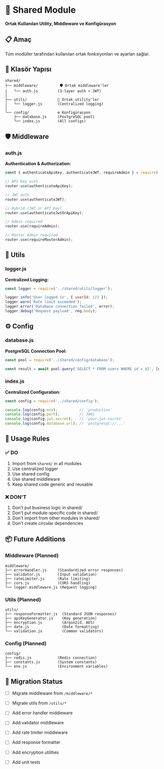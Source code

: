 # 🔧 Shared Module

**Ortak Kullanılan Utility, Middleware ve Konfigürasyon**

## 📋 Amaç

Tüm modüller tarafından kullanılan ortak fonksiyonları ve ayarları sağlar.

## 📁 Klasör Yapısı

```
shared/
├── middleware/          🛡️ Ortak middleware'ler
│   └── auth.js         (3-layer auth + JWT)
│
├── utils/              🔧 Ortak utility'ler
│   └── logger.js       (Centralized logging)
│
└── config/             ⚙️ Konfigürasyon
    ├── database.js     (PostgreSQL pool)
    └── index.js        (All configs)
```

## 🛡️ Middleware

### auth.js

**Authentication & Authorization:**

```javascript
const { authenticateApiKey, authenticateJWT, requireAdmin } = require('../shared/middleware/auth');

// API Key auth
router.use(authenticateApiKey);

// JWT auth
router.use(authenticateJWT);

// Hybrid (JWT or API Key)
router.use(authenticateJwtOrApiKey);

// Admin required
router.use(requireAdmin);

// Master Admin required
router.use(requireMasterAdmin);
```

## 🔧 Utils

### logger.js

**Centralized Logging:**

```javascript
const logger = require('../shared/utils/logger');

logger.info('User logged in', { userId: 123 });
logger.warn('Rate limit exceeded');
logger.error('Database connection failed', error);
logger.debug('Request payload', req.body);
```

## ⚙️ Config

### database.js

**PostgreSQL Connection Pool:**

```javascript
const pool = require('../shared/config/database');

const result = await pool.query('SELECT * FROM users WHERE id = $1', [userId]);
```

### index.js

**Centralized Configuration:**

```javascript
const config = require('../shared/config');

console.log(config.env);          // 'production'
console.log(config.port);         // 3001
console.log(config.jwt.secret);   // 'your-jwt-secret'
console.log(config.database.url); // 'postgresql://...'
```

## 🚀 Usage Rules

### ✅ DO

1. Import from `shared/` in all modules
2. Use centralized logger
3. Use shared config
4. Use shared middleware
5. Keep shared code generic and reusable

### ❌ DON'T

1. Don't put business logic in shared/
2. Don't put module-specific code in shared/
3. Don't import from other modules in shared/
4. Don't create circular dependencies

## 📦 Future Additions

### Middleware (Planned)

```
middleware/
├── errorHandler.js     (Standardized error responses)
├── validator.js        (Input validation)
├── rateLimiter.js      (Rate limiting)
├── cors.js             (CORS handling)
└── logger.middleware.js (Request logging)
```

### Utils (Planned)

```
utils/
├── responseFormatter.js  (Standard JSON responses)
├── apiKeyGenerator.js    (Key generation)
├── encryption.js         (Argon2id, AES)
├── date.js               (Date formatting)
└── validation.js         (Common validators)
```

### Config (Planned)

```
config/
├── redis.js            (Redis connection)
├── constants.js        (System constants)
└── env.js              (Environment variables)
```

## 🔄 Migration Status

- [ ] Migrate middleware from `/middleware/*`
- [ ] Migrate utils from `/utils/*`
- [ ] Add error handler middleware
- [ ] Add validator middleware
- [ ] Add rate limiter middleware
- [ ] Add response formatter
- [ ] Add encryption utilities
- [ ] Add unit tests


